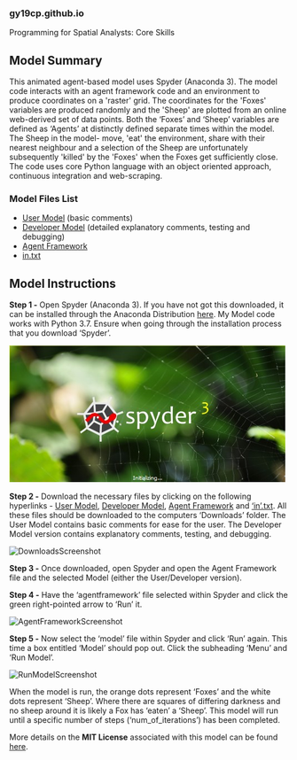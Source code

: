 ### gy19cp.github.io
Programming for Spatial Analysts: Core Skills

## Model Summary

This animated agent-based model uses Spyder (Anaconda 3). The model code interacts with an agent framework code and an environment to produce coordinates on a 'raster' grid. The coordinates for the 'Foxes' variables are produced randomly and the 'Sheep' are plotted from an online web-derived set of data points. Both the ‘Foxes’ and ‘Sheep’ variables are defined as ‘Agents’ at distinctly defined separate times within the model. The Sheep in the model- move, 'eat' the environment, share with their nearest neighbour and a selection of the Sheep are unfortunately subsequently 'killed' by the 'Foxes' when the Foxes get sufficiently close. The code uses core Python language with an object oriented approach, continuous integration and web-scraping.

### Model Files List
-	[User Model](https://gy19cp.github.io/usermodel.py) (basic comments)
-	[Developer Model](https://gy19cp.github.io/developermodel.py) (detailed explanatory comments, testing and debugging) 
-	[Agent Framework](https://gy19cp.github.io/agentframework.py)
-	[in.txt]( https://gy19cp.github.io/in.txt)

## Model Instructions 

**Step 1 -** Open Spyder (Anaconda 3). If you have not got this downloaded, it can be installed through the Anaconda Distribution [here](https://www.anaconda.com/distribution/). My Model code works with Python 3.7. Ensure when going through the installation process that you download ‘Spyder’. 

![Spyder Screenshot](SpyderScreenshot.jpg "Initiating Spyder")

**Step 2 -** Download the necessary files by clicking on the following hyperlinks - [User Model](http://gy19cp.github.io/model.py), [Developer Model](http://gy19cp.github.io/model.py), [Agent Framework](http://gy19cp.github.io/model.py) and [‘in’.txt](https://gy19cp.github.io/in.txt). All these files should be downloaded to the computers ‘Downloads’ folder. The User Model contains basic comments for ease for the user. The Developer Model version contains explanatory comments, testing, and debugging. 

![DownloadsScreenshot](https://user-images.githubusercontent.com/56165241/69907287-2b5c1d00-13ca-11ea-81a7-fdfd7cf06fb5.jpg "Downloads")

**Step 3 -** Once downloaded, open Spyder and open the Agent Framework file and the selected Model (either the User/Developer version). 

**Step 4 -** Have the ‘agentframework’ file selected within Spyder and click the green right-pointed arrow to ‘Run’ it.

![AgentFrameworkScreenshot](https://user-images.githubusercontent.com/56165241/69907286-2b5c1d00-13ca-11ea-8e9f-2aec1f3b7d56.jpg "Agent Framework")
  
**Step 5 -** Now select the ‘model’ file within Spyder and click ‘Run’ again. This time a box entitled ‘Model’ should pop out. Click the subheading ‘Menu’ and ‘Run Model’. 
 
![RunModelScreenshot](https://user-images.githubusercontent.com/56165241/69907328-44b19900-13cb-11ea-8c2d-d5cf8b92229e.jpg "Run Model")
 
When the model is run, the orange dots represent ‘Foxes’ and the white dots represent ‘Sheep’. Where there are squares of differing darkness and no sheep around it is likely a Fox has ‘eaten’ a ‘Sheep’. This model will run until a specific number of steps (‘num_of_iterations’) has been completed. 

More details on the **MIT License** associated with this model can be found [here](https://github.com/gy19cp/gy19cp.github.io/blob/master/LICENSE).
